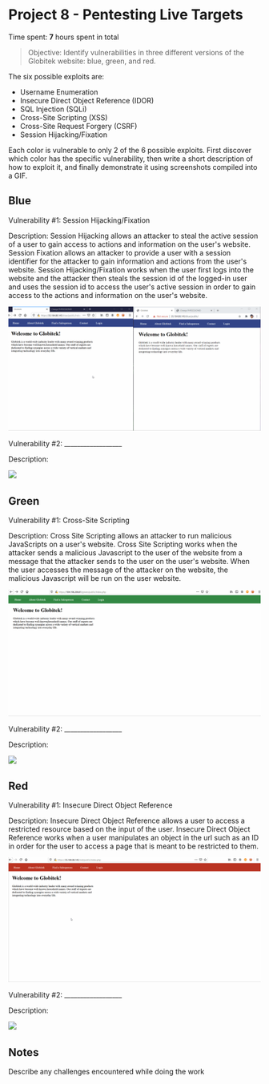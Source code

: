 # Project 8 - Pentesting Live Targets

Time spent: **7** hours spent in total

> Objective: Identify vulnerabilities in three different versions of the Globitek website: blue, green, and red.

The six possible exploits are:

* Username Enumeration
* Insecure Direct Object Reference (IDOR)
* SQL Injection (SQLi)
* Cross-Site Scripting (XSS)
* Cross-Site Request Forgery (CSRF)
* Session Hijacking/Fixation

Each color is vulnerable to only 2 of the 6 possible exploits. First discover which color has the specific vulnerability, then write a short description of how to exploit it, and finally demonstrate it using screenshots compiled into a GIF.

## Blue

Vulnerability #1: Session Hijacking/Fixation

Description: Session Hijacking allows an attacker to steal the active session of a user to gain access to actions and information on the user's website. Session Fixation allows an attacker to provide a user with a session identifier for the attacker to gain information and actions from the user's website. Session Hijacking/Fixation works when the user first logs into the website and the attacker then steals the session id of the logged-in user and uses the session id to access the user's active session in order to gain access to the actions and information on the user's website.

<img src="blue-vuln1.gif">

Vulnerability #2: __________________

Description:

<img src="blue-vuln2.gif">

## Green

Vulnerability #1: Cross-Site Scripting

Description: Cross Site Scripting allows an attacker to run malicious JavaScripts on a user's website. Cross Site Scripting works when the attacker sends a malicious Javascript to the user of the website from a message that the attacker sends to the user on the user's website. When the user accesses the message of the attacker on the website, the malicious Javascript will be run on the user website.

<img src="green-vuln1.gif">

Vulnerability #2: __________________

Description:

<img src="green-vuln2.gif">


## Red

Vulnerability #1: Insecure Direct Object Reference

Description: Insecure Direct Object Reference allows a user to access a restricted resource based on the input of the user. Insecure Direct Object Reference works when a user manipulates an object in the url such as an ID in order for the user to access a page that is meant to be restricted to them.

<img src="red-vuln1.gif">

Vulnerability #2: __________________

Description:

<img src="red-vuln2.gif">


## Notes

Describe any challenges encountered while doing the work
